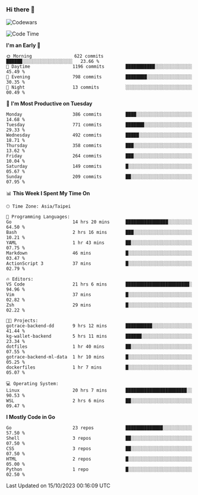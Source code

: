 ### Hi there 👋

![Codewars](https://www.codewars.com/users/omegaatt36/badges/small)

<!--START_SECTION:waka-->
![Code Time](http://img.shields.io/badge/Code%20Time-1%2C818%20hrs%2023%20mins-blue)

**I'm an Early 🐤** 

```text
🌞 Morning                622 commits         ██████░░░░░░░░░░░░░░░░░░░   23.66 % 
🌆 Daytime                1196 commits        ███████████░░░░░░░░░░░░░░   45.49 % 
🌃 Evening                798 commits         ████████░░░░░░░░░░░░░░░░░   30.35 % 
🌙 Night                  13 commits          ░░░░░░░░░░░░░░░░░░░░░░░░░   00.49 % 
```
📅 **I'm Most Productive on Tuesday** 

```text
Monday                   386 commits         ████░░░░░░░░░░░░░░░░░░░░░   14.68 % 
Tuesday                  771 commits         ███████░░░░░░░░░░░░░░░░░░   29.33 % 
Wednesday                492 commits         █████░░░░░░░░░░░░░░░░░░░░   18.71 % 
Thursday                 358 commits         ███░░░░░░░░░░░░░░░░░░░░░░   13.62 % 
Friday                   264 commits         ███░░░░░░░░░░░░░░░░░░░░░░   10.04 % 
Saturday                 149 commits         █░░░░░░░░░░░░░░░░░░░░░░░░   05.67 % 
Sunday                   209 commits         ██░░░░░░░░░░░░░░░░░░░░░░░   07.95 % 
```


📊 **This Week I Spent My Time On** 

```text
🕑︎ Time Zone: Asia/Taipei

💬 Programming Languages: 
Go                       14 hrs 20 mins      ████████████████░░░░░░░░░   64.50 % 
Bash                     2 hrs 16 mins       ███░░░░░░░░░░░░░░░░░░░░░░   10.21 % 
YAML                     1 hr 43 mins        ██░░░░░░░░░░░░░░░░░░░░░░░   07.75 % 
Markdown                 46 mins             █░░░░░░░░░░░░░░░░░░░░░░░░   03.47 % 
ActionScript 3           37 mins             █░░░░░░░░░░░░░░░░░░░░░░░░   02.79 % 

🔥 Editors: 
VS Code                  21 hrs 6 mins       ████████████████████████░   94.96 % 
Vim                      37 mins             █░░░░░░░░░░░░░░░░░░░░░░░░   02.82 % 
Zsh                      29 mins             █░░░░░░░░░░░░░░░░░░░░░░░░   02.22 % 

🐱‍💻 Projects: 
gotrace-backend-dd       9 hrs 12 mins       ██████████░░░░░░░░░░░░░░░   41.44 % 
kg-wallet-backend        5 hrs 11 mins       ██████░░░░░░░░░░░░░░░░░░░   23.34 % 
dotfiles                 1 hr 40 mins        ██░░░░░░░░░░░░░░░░░░░░░░░   07.55 % 
gotrace-backend-ml-data  1 hr 10 mins        █░░░░░░░░░░░░░░░░░░░░░░░░   05.25 % 
dockerfiles              1 hr 7 mins         █░░░░░░░░░░░░░░░░░░░░░░░░   05.07 % 

💻 Operating System: 
Linux                    20 hrs 7 mins       ███████████████████████░░   90.53 % 
WSL                      2 hrs 6 mins        ██░░░░░░░░░░░░░░░░░░░░░░░   09.47 % 
```

**I Mostly Code in Go** 

```text
Go                       23 repos            ██████████████░░░░░░░░░░░   57.50 % 
Shell                    3 repos             ██░░░░░░░░░░░░░░░░░░░░░░░   07.50 % 
CSS                      3 repos             ██░░░░░░░░░░░░░░░░░░░░░░░   07.50 % 
HTML                     2 repos             █░░░░░░░░░░░░░░░░░░░░░░░░   05.00 % 
Python                   1 repo              █░░░░░░░░░░░░░░░░░░░░░░░░   02.50 % 
```




 Last Updated on 15/10/2023 00:16:09 UTC
<!--END_SECTION:waka-->

<!--
**omegaatt36/omegaatt36** is a ✨ _special_ ✨ repository because its `README.md` (this file) appears on your GitHub profile.

Here are some ideas to get you started:

- 🔭 I’m currently working on ...
- 🌱 I’m currently learning ...
- 👯 I’m looking to collaborate on ...
- 🤔 I’m looking for help with ...
- 💬 Ask me about ...
- 📫 How to reach me: ...
- 😄 Pronouns: ...
- ⚡ Fun fact: ...
-->
